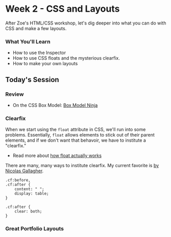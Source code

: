 # Week 2 - CSS and Layouts
After Zoe's HTML/CSS workshop, let's dig deeper into what you can do with CSS and make a few layouts.

### What You'll Learn
* How to use the Inspector
* How to use CSS floats and the mysterious clearfix.
* How to make your own layouts

## Today's Session


### Review
- On the CSS Box Model: [Box Model Ninja](http://codewithme.us/exercises/box-model-ninja.html)


### Clearfix

When we start using the `float` attribute in CSS, we'll run into some problems. Essentially, `float` allows elements to stick out of their parent elements, and if we don't want that behavoir, we have to institute a "clearfix."
- Read more about [how float actually works](http://complexspiral.com/publications/containing-floats/)


There are many, many ways to institute clearfix. My current favorite is [by Nicolas Gallagher](http://nicolasgallagher.com/micro-clearfix-hack/).

```
.cf:before,
.cf:after {
    content: " ";
    display: table;
}

.cf:after {
    clear: both;
}
```

### Great Portfolio Layouts







